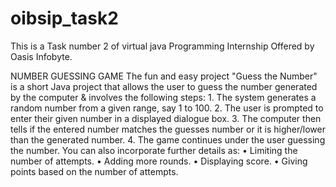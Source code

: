 # oibsip_task2
This is a Task number 2 of virtual java Programming Internship Offered by Oasis Infobyte.

NUMBER GUESSING GAME
The fun and easy project "Guess the Number" is a short Java project that allows the user to guess the number generated by the computer & involves the following steps: 1. The system generates a random number from a given range, say 1 to 100. 2. The user is prompted to enter their given number in a displayed dialogue box. 3. The computer then tells if the entered number matches the guesses number or it is
higher/lower than the generated number. 4. The game continues under the user guessing the number.
You can also incorporate further details as:
• Limiting the number of attempts.
• Adding more rounds.
• Displaying score.
• Giving points based on the number of attempts.
